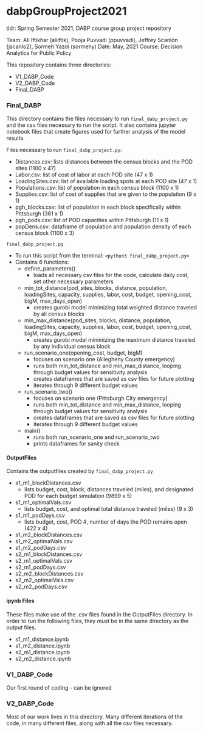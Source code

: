 # dabpGroupProject2021
tldr: Spring Semester 2021, DABP course group project repository

Team: Ali Iftikhar (aliiftik), Pooja Puvvadi (ppuvvadi), Jeffrey Scanlon (jscanlo2), Sormeh Yazdi (sormehy)
Date: May, 2021
Course: Decision Analytics for Public Policy

This repository contains three directories:
- V1_DABP_Code
- V2_DABP_Code
- Final_DABP

### Final_DABP
This directory contains the files necessary to run `final_dabp_project.py` and the csv files necessary to run the script. It also contains jupyter notebook files that create figures used for further analysis of the model results. 

Files necessary to run `final_dabp_project.py`:
- Distances.csv: lists distances between the census blocks and the POD sites (1100 x 47)
- Labor.csv: list of cost of labor at each POD site (47 x 1)
- LoadingSites.csv: list of available loading spots at each POD site (47 x 1)
- Populations.csv: list of population in each census block (1100 x 1)
- Supplies.csv: list of cost of supplies that are given to the population (9 x 1)
- pgh_blocks.csv: list of population in each block specifically within Pittsburgh (361 x 1)
- pgh_pods.csv: list of POD capacities within Pittsburgh (11 x 1)
- popDens.csv: dataframe of population and population density of each census block (1100 x 3)

`final_dabp_project.py`
- To run this script from the terminal: `<python3 final_dabp_project.py>`
- Contains 6 functions:
  - define_parameters()
      - loads all necessary csv files for the code, calculate daily cost, set other necessary parameters
  - min_tot_distance(pod_sites, blocks, distance, population, loadingSites, capacity, supplies, labor, cost, budget, opening_cost, bigM, max_days_open)
      - creates gurobi model minimizing total weighted distance traveled by all census blocks
  - min_max_distance(pod_sites, blocks, distance, population, loadingSites, capacity, supplies, labor, cost, budget, opening_cost, bigM, max_days_open)
      - creates gurobi model minimizing the maximum distance traveled by any individual census block
  - run_scenario_one(opening_cost, budget, bigM)
      - focuses on scenario one (Allegheny County emergency)
      - runs both min_tot_distance and min_max_distance, looping through budget values for sensitivity analysis
      - creates dataframes that are saved as csv files for future plotting
      - iterates through 9 different budget values
  - run_scenario_two()
      - focuses on scenario one (Pittsburgh City emergency)
      - runs both min_tot_distance and min_max_distance, looping through budget values for sensitivity analysis
      - creates dataframes that are saved as csv files for future plotting
      - iterates through 9 different budget values
  - main()
      - runs both run_scenario_one and run_scenario_two
      - prints dataframes for sanity check

#### OutputFiles
Contains the outputfiles created by `final_dabp_project.py`
- s1_m1_blockDistances.csv
  - lists budget, cost, block, distances traveled (miles), and designated POD for each budget simulation (9899 x 5)
- s1_m1_optimalVals.csv
  - lists budget, cost, and optimal total distance traveled (miles) (9 x 3)
- s1_m1_podDays.csv
  - lists budget, cost, POD #, number of days the POD remains open (422 x 4)
- s1_m2_blockDistances.csv
- s1_m2_optimalVals.csv
- s1_m2_podDays.csv
- s2_m1_blockDistances.csv
- s2_m1_optimalVals.csv
- s2_m1_podDays.csv
- s2_m2_blockDistances.csv
- s2_m2_optimalVals.csv
- s2_m2_podDays.csv

#### ipynb Files
These files make use of the .csv files found in the OutputFiles directory. In order to run the following files, they *must* be in the same directory as the output files. 
- s1_m1_distance.ipynb
- s1_m2_distance.ipynb
- s2_m1_distance.ipynb
- s2_m2_distance.ipynb

### V1_DABP_Code
Our first round of coding - can be ignored

### V2_DABP_Code
Most of our work lives in this directory. Many different iterations of the code, in many different files, along with all the csv files necessary.
